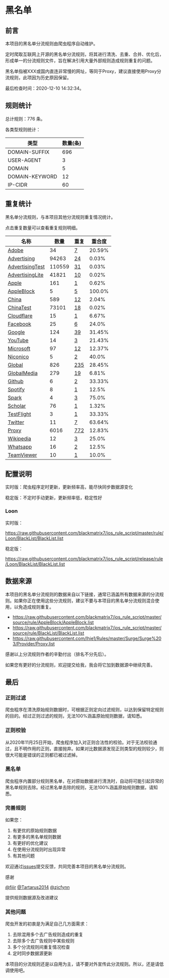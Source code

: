# 黑名单

## 前言

本项目的黑名单分流规则由爬虫程序自动维护。

定时爬取互联网上开源的黑名单分流规则，将其进行清洗、去重、合并、优化后，形成单一的分流规则文件，旨在解决引用大量外部规则造成规则重复的问题。

黑名单指被XXX或国内直连非常慢的网址，等同于Proxy，建议直接使用Proxy分流规则，此项因为历史原因保留。



最后检查时间：2020-12-10 14:32:34。

## 规则统计

总计规则：776 条。

各类型规则统计：

| 类型 | 数量(条) |
| ---- | ---- |
| DOMAIN-SUFFIX | 696 |
| USER-AGENT | 3 |
| DOMAIN | 5 |
| DOMAIN-KEYWORD | 12 |
| IP-CIDR | 60 |
## 重复统计

黑名单分流规则，与本项目其他分流规则重复情况统计。

点击重复数量可以查看重复规则明细。

| 名称 | 数量 | 重复 | 重合度 |
| ---- | ---- | ---- | ------ |
|  [Adobe](https://github.com/blackmatrix7/ios_rule_script/tree/master/rule/Loon/Adobe)    | 34   | [7](https://github.com/blackmatrix7/ios_rule_script/tree/master/rule/Loon/BlackList/Repeat.list)   |   20.59% |
|  [Advertising](https://github.com/blackmatrix7/ios_rule_script/tree/master/rule/Loon/Advertising)    | 94263   | [24](https://github.com/blackmatrix7/ios_rule_script/tree/master/rule/Loon/BlackList/Repeat.list)   |   0.03% |
|  [AdvertisingTest](https://github.com/blackmatrix7/ios_rule_script/tree/master/rule/Loon/AdvertisingTest)    | 110559   | [31](https://github.com/blackmatrix7/ios_rule_script/tree/master/rule/Loon/BlackList/Repeat.list)   |   0.03% |
|  [AdvertisingLite](https://github.com/blackmatrix7/ios_rule_script/tree/master/rule/Loon/AdvertisingLite)    | 41821   | [10](https://github.com/blackmatrix7/ios_rule_script/tree/master/rule/Loon/BlackList/Repeat.list)   |   0.02% |
|  [Apple](https://github.com/blackmatrix7/ios_rule_script/tree/master/rule/Loon/Apple)    | 161   | [1](https://github.com/blackmatrix7/ios_rule_script/tree/master/rule/Loon/BlackList/Repeat.list)   |   0.62% |
|  [AppleBlock](https://github.com/blackmatrix7/ios_rule_script/tree/master/rule/Loon/AppleBlock)    | 5   | [5](https://github.com/blackmatrix7/ios_rule_script/tree/master/rule/Loon/BlackList/Repeat.list)   |   100.0% |
|  [China](https://github.com/blackmatrix7/ios_rule_script/tree/master/rule/Loon/China)    | 589   | [12](https://github.com/blackmatrix7/ios_rule_script/tree/master/rule/Loon/BlackList/Repeat.list)   |   2.04% |
|  [ChinaTest](https://github.com/blackmatrix7/ios_rule_script/tree/master/rule/Loon/ChinaTest)    | 73101   | [18](https://github.com/blackmatrix7/ios_rule_script/tree/master/rule/Loon/BlackList/Repeat.list)   |   0.02% |
|  [Cloudflare](https://github.com/blackmatrix7/ios_rule_script/tree/master/rule/Loon/Cloudflare)    | 15   | [1](https://github.com/blackmatrix7/ios_rule_script/tree/master/rule/Loon/BlackList/Repeat.list)   |   6.67% |
|  [Facebook](https://github.com/blackmatrix7/ios_rule_script/tree/master/rule/Loon/Facebook)    | 25   | [6](https://github.com/blackmatrix7/ios_rule_script/tree/master/rule/Loon/BlackList/Repeat.list)   |   24.0% |
|  [Google](https://github.com/blackmatrix7/ios_rule_script/tree/master/rule/Loon/Google)    | 124   | [39](https://github.com/blackmatrix7/ios_rule_script/tree/master/rule/Loon/BlackList/Repeat.list)   |   31.45% |
|  [YouTube](https://github.com/blackmatrix7/ios_rule_script/tree/master/rule/Loon/YouTube)    | 14   | [3](https://github.com/blackmatrix7/ios_rule_script/tree/master/rule/Loon/BlackList/Repeat.list)   |   21.43% |
|  [Microsoft](https://github.com/blackmatrix7/ios_rule_script/tree/master/rule/Loon/Microsoft)    | 97   | [12](https://github.com/blackmatrix7/ios_rule_script/tree/master/rule/Loon/BlackList/Repeat.list)   |   12.37% |
|  [Niconico](https://github.com/blackmatrix7/ios_rule_script/tree/master/rule/Loon/Niconico)    | 5   | [2](https://github.com/blackmatrix7/ios_rule_script/tree/master/rule/Loon/BlackList/Repeat.list)   |   40.0% |
|  [Global](https://github.com/blackmatrix7/ios_rule_script/tree/master/rule/Loon/Global)    | 826   | [235](https://github.com/blackmatrix7/ios_rule_script/tree/master/rule/Loon/BlackList/Repeat.list)   |   28.45% |
|  [GlobalMedia](https://github.com/blackmatrix7/ios_rule_script/tree/master/rule/Loon/GlobalMedia)    | 279   | [19](https://github.com/blackmatrix7/ios_rule_script/tree/master/rule/Loon/BlackList/Repeat.list)   |   6.81% |
|  [Github](https://github.com/blackmatrix7/ios_rule_script/tree/master/rule/Loon/Github)    | 6   | [2](https://github.com/blackmatrix7/ios_rule_script/tree/master/rule/Loon/BlackList/Repeat.list)   |   33.33% |
|  [Spotify](https://github.com/blackmatrix7/ios_rule_script/tree/master/rule/Loon/Spotify)    | 8   | [1](https://github.com/blackmatrix7/ios_rule_script/tree/master/rule/Loon/BlackList/Repeat.list)   |   12.5% |
|  [Spark](https://github.com/blackmatrix7/ios_rule_script/tree/master/rule/Loon/Spark)    | 4   | [3](https://github.com/blackmatrix7/ios_rule_script/tree/master/rule/Loon/BlackList/Repeat.list)   |   75.0% |
|  [Scholar](https://github.com/blackmatrix7/ios_rule_script/tree/master/rule/Loon/Scholar)    | 76   | [1](https://github.com/blackmatrix7/ios_rule_script/tree/master/rule/Loon/BlackList/Repeat.list)   |   1.32% |
|  [TestFlight](https://github.com/blackmatrix7/ios_rule_script/tree/master/rule/Loon/TestFlight)    | 3   | [1](https://github.com/blackmatrix7/ios_rule_script/tree/master/rule/Loon/BlackList/Repeat.list)   |   33.33% |
|  [Twitter](https://github.com/blackmatrix7/ios_rule_script/tree/master/rule/Loon/Twitter)    | 11   | [7](https://github.com/blackmatrix7/ios_rule_script/tree/master/rule/Loon/BlackList/Repeat.list)   |   63.64% |
|  [Proxy](https://github.com/blackmatrix7/ios_rule_script/tree/master/rule/Loon/Proxy)    | 6016   | [772](https://github.com/blackmatrix7/ios_rule_script/tree/master/rule/Loon/BlackList/Repeat.list)   |   12.83% |
|  [Wikipedia](https://github.com/blackmatrix7/ios_rule_script/tree/master/rule/Loon/Wikipedia)    | 12   | [3](https://github.com/blackmatrix7/ios_rule_script/tree/master/rule/Loon/BlackList/Repeat.list)   |   25.0% |
|  [Whatsapp](https://github.com/blackmatrix7/ios_rule_script/tree/master/rule/Loon/Whatsapp)    | 16   | [2](https://github.com/blackmatrix7/ios_rule_script/tree/master/rule/Loon/BlackList/Repeat.list)   |   12.5% |
|  [TeamViewer](https://github.com/blackmatrix7/ios_rule_script/tree/master/rule/Loon/TeamViewer)    | 10   | [1](https://github.com/blackmatrix7/ios_rule_script/tree/master/rule/Loon/BlackList/Repeat.list)   |   10.0% |
## 配置说明

实时版：爬虫程序定时更新，更新频率高，能尽快同步数据源变化

稳定版：不定时手动更新，更新频率低，稳定性好

### Loon 
实时版：

https://raw.githubusercontent.com/blackmatrix7/ios_rule_script/master/rule/Loon/BlackList/BlackList.list

稳定版：

https://raw.githubusercontent.com/blackmatrix7/ios_rule_script/release/rule/Loon/BlackList/BlackList.list

## 数据来源

本项目的黑名单分流规则的数据来自以下链接，通常已涵盖所有数据来源的分流规则。如果你正在使用这些分流规则，建议不要与本项目的黑名单分流规则混合使用，以免造成规则重复。

- https://raw.githubusercontent.com/blackmatrix7/ios_rule_script/master/source/rule/AppleBlock/AppleBlock.list
- https://raw.githubusercontent.com/blackmatrix7/ios_rule_script/master/source/rule/BlackList/BlackList.list
- https://raw.githubusercontent.com/lhie1/Rules/master/Surge/Surge%203/Provider/Proxy.list


感谢以上分流规则作者的辛勤付出（排名不分先后）。

如果您有更好的分流规则，欢迎提交给我，我会将它加到数据源中继续完善。

## 最后

### 正则过滤

爬虫程序在清洗原始规则数据时，可根据正则定向过滤规则，以达到保留特定规则的目的。经过正则过滤的规则，无法100%涵盖原始规则数据，请知悉。

### 正则校验

从2020年11月25日开始，爬虫程序加入对正则合法性的校验。对于无法校验通过，且不明作用的正则，直接抛弃。如果对比数据源发现正则类型的规则较少，则很大可能是错误的正则都已被过滤掉。

### 黑名单

爬虫程序内置部分规则黑名单，在对原始数据进行清洗时，自动将可能引起异常的黑名单规则去除。经过黑名单去除的规则，无法100%涵盖原始规则数据，请知悉。

### 完善规则

如果您：

1. 有更优的原始规则数据
2. 有更多的黑名单规则数据
3. 有更好的优化建议
4. 在使用分流规则时出现异常
5. 有其他问题

欢迎通过[issues](https://github.com/blackmatrix7/ios_rule_script/issues/new)提交反馈，共同完善本项目的黑名单分流规则。

感谢

[@fiiir](https://github.com/fiiir) [@Tartarus2014](https://github.com/Tartarus2014) [@zjcfynn](https://github.com/zjcfynn) 

提供规则数据源及改进建议

### 其他问题

爬虫开发的初衷是为满足自己几方面需求：

1. 去除混用多个去广告规则造成的重复
2. 去除多个去广告规则中某些规则
3. 多个分流规则间重复情况检查
4. 定时同步数据源更新

本项目的分流规则还是以自用为主，请不要对外宣传此分流规则。所以，还是请低调使用吧。
